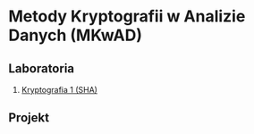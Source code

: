# Metody Kryptografii w Analizie Danych (MKwAD)

## Laboratoria

1. [Kryptografia 1 (SHA)](Lab/Kryptografia_1.ipynb)

## Projekt
